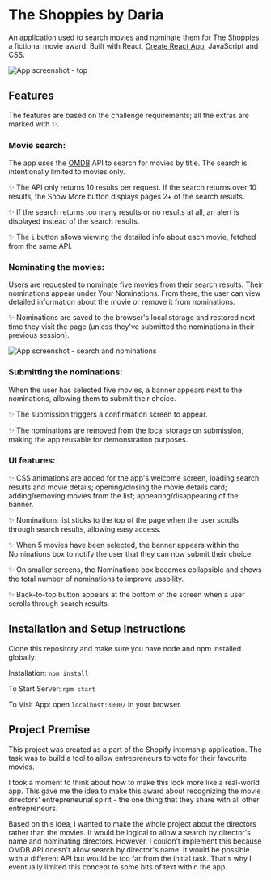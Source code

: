 # The Shoppies by Daria
 
An application used to search movies and nominate them for The Shoppies, a fictional movie award. Built with React, [Create React App](https://github.com/facebook/create-react-app), JavaScript and CSS.


![App screenshot - top](https://user-images.githubusercontent.com/68360696/104829252-fc0fa600-583f-11eb-9a90-f09a66f0d99a.png)



## Features
 
The features are based on the challenge requirements; all the extras are marked with :sparkles:.

 
### Movie search:
 
The app uses the [OMDB](http://www.omdbapi.com) API to search for movies by title. The search is intentionally limited to movies only.
 
:sparkles: The API only returns 10 results per request. If the search returns over 10 results, the Show More button displays pages 2+ of the search results.

:sparkles: If the search returns too many results or no results at all, an alert is displayed instead of the search results.

:sparkles: The ` i ` button allows viewing the detailed info about each movie, fetched from the same API.
 
 
### Nominating the movies:
 
Users are requested to nominate five movies from their search results. Their nominations appear under Your Nominations. From there, the user can view detailed information about the movie or remove it from nominations.
 
:sparkles: Nominations are saved to the browser's local storage and restored next time they visit the page (unless they've submitted the nominations in their previous session).


![App screenshot - search and nominations](https://user-images.githubusercontent.com/68360696/104829276-409b4180-5840-11eb-81b4-8fbfdae13c2a.png)
 


### Submitting the nominations:
 
When the user has selected five movies, a banner appears next to the nominations, allowing them to submit their choice.
 
:sparkles: The submission triggers a confirmation screen to appear.

:sparkles: The nominations are removed from the local storage on submission, making the app reusable for demonstration purposes.

 
### UI features:
 
:sparkles: CSS animations are added for the app's welcome screen, loading search results and movie details; opening/closing the movie details card; adding/removing movies from the list; appearing/disappearing of the banner.

:sparkles: Nominations list sticks to the top of the page when the user scrolls through search results, allowing easy access.

:sparkles: When 5 movies have been selected, the banner appears within the Nominations box to notify the user that they can now submit their choice.

:sparkles: On smaller screens, the Nominations box becomes collapsible and shows the total number of nominations to improve usability.

:sparkles: Back-to-top button appears at the bottom of the screen when a user scrolls through search results.
 
 
## Installation and Setup Instructions
 
Clone this repository and make sure you have node and npm installed globally.
 
Installation: `npm install`
 
To Start Server: `npm start`
 
To Visit App: open `localhost:3000/` in your browser.
 
 
## Project Premise
 
This project was created as a part of the Shopify internship application. The task was to build a tool to allow entrepreneurs to vote for their favourite movies.
 
I took a moment to think about how to make this look more like a real-world app. This gave me the idea to make this award about recognizing the movie directors’ entrepreneurial spirit - the one thing that they share with all other entrepreneurs.
 
Based on this idea, I wanted to make the whole project about the directors rather than the movies. It would be logical to allow a search by director's name and nominating directors. However, I couldn’t implement this because OMDB API doesn't allow search by director's name. It would be possible with a different API but would be too far from the initial task. That's why I eventually limited this concept to some bits of text within the app.
